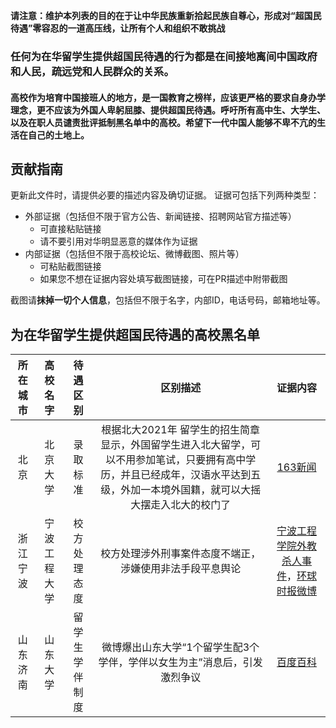 **请注意：维护本列表的目的在于让中华民族重新拾起民族自尊心，形成对“超国民待遇”零容忍的一道高压线，让所有个人和组织不敢挑战**

### 任何为在华留学生提供超国民待遇的行为都是在间接地离间中国政府和人民，疏远党和人民群众的关系。
#### 高校作为培育中国接班人的地方，是一国教育之榜样，应该更严格的要求自身办学理念，更不应该为外国人卑躬屈膝、提供超国民待遇。呼吁所有高中生、大学生、以及在职人员谴责批评抵制黑名单中的高校。希望下一代中国人能够不卑不亢的生活在自己的土地上。

贡献指南
---
更新此文件时，请提供必要的描述内容及确切证据。
证据可包括下列两种类型：
- 外部证据（包括但不限于官方公告、新闻链接、招聘网站官方描述等）
  - 可直接粘贴链接
  - 请不要引用对华明显恶意的媒体作为证据
- 内部证据（包括但不限于高校论坛、微博截图、照片等）
  - 可粘贴截图链接
  - 如果您不想在证据内容处填写截图链接，可在PR描述中附带截图

截图请**抹掉一切个人信息**，包括但不限于名字，内部ID，电话号码，邮箱地址等。

为在华留学生提供超国民待遇的高校黑名单
---
|所在城市|高校名字|待遇区别|区别描述|证据内容|
|:---:|:---:|:---:|:---:|:---:|
|北京|北京大学|录取标准|根据北大2021年 留学生的招生简章显示，外国留学生进入北大留学，可以不用参加笔试，只要拥有高中学历，并且已经成年，汉语水平达到五级，外加一本境外国籍，就可以大摇大摆走入北大的校门了|[163新闻](https://www.163.com/dy/article/GED22PAI0514LLNB.html)|
|浙江宁波|宁波工程大学|校方处理态度|校方处理涉外刑事案件态度不端正，涉嫌使用非法手段平息舆论|[宁波工程学院外教杀人事件](https://zh.wikipedia.org/wiki/%E5%AE%81%E6%B3%A2%E5%B7%A5%E7%A8%8B%E5%AD%A6%E9%99%A2%E5%A4%96%E6%95%99%E6%9D%80%E4%BA%BA%E4%BA%8B%E4%BB%B6)，[环球时报微博](https://weibo.com/1974576991/KkUF997Qp)|
|山东济南|山东大学|留学生学伴制度|微博爆出山东大学“1个留学生配3个学伴，学伴以女生为主”消息后，引发激烈争议|[百度百科](https://baike.baidu.com/item/%E5%B1%B1%E4%B8%9C%E5%A4%A7%E5%AD%A6%E5%AD%A6%E4%BC%B4%E4%BA%8B%E4%BB%B6/23617157)|
